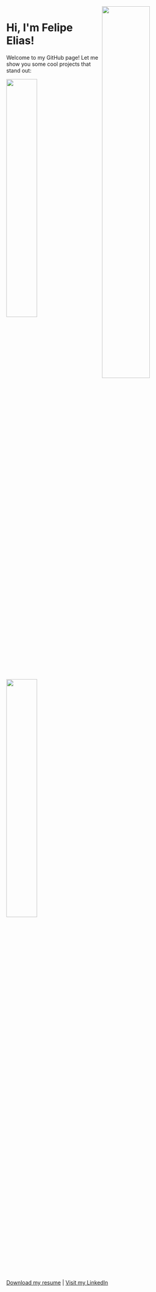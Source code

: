 <img align="right" width="50%" src="https://raw.githubusercontent.com/gist/feponiel/41762a72af22d63885ed7e11e12618b0/raw/714d2a3da41f4d217ed17fc9de20814cc9cbf750/github_card.svg" />
<h1 align="left">Hi, I'm Felipe Elias!</h1>

Welcome to my GitHub page! Let me show you some cool projects that stand out:

<a href="https://www.ibm.com/consulting"><img width="40%" src="https://raw.githubusercontent.com/gist/feponiel/167046b5d57535d9ef5b8511b9851589/raw/6d3e4f10f16f2eec29914f1b3ba83219310fc1aa/card_ibm.svg" /></a>

<a href="https://github.com/feponiel/kodi-blog"><img width="40%" src="https://raw.githubusercontent.com/gist/feponiel/0849b12d4d61d33523aa969af99768bd/raw/1f1e85e4c34fbbd89a6a781bde78fb6bf1f8eaf4/card_kodi.svg" /></a>

[Download my resume]() | [Visit my LinkedIn](https://www.linkedin.com/in/felipe-daniel-elias/)


